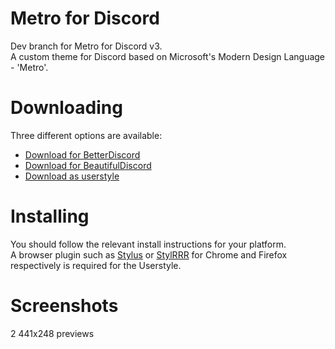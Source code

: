 # Metro for Discord
Dev branch for Metro for Discord v3.  
A custom theme for Discord based on Microsoft's Modern Design Language - 'Metro'.

# Downloading
Three different options are available:
* [Download for BetterDiscord](https://raw.githubusercontent.com/TakosThings/Metro-for-Discord/v3/dist/Metro_for_Discord.theme.css)
* [Download for BeautifulDiscord](https://raw.githubusercontent.com/TakosThings/Metro-for-Discord/v3/dist/Metro_for_Discord.css)
* [Download as userstyle](https://raw.githubusercontent.com/TakosThings/Metro-for-Discord/v3/dist/Metro_for_Discord.userstyle.css)

# Installing
You should follow the relevant install instructions for your platform.  
A browser plugin such as [Stylus](https://chrome.google.com/webstore/detail/clngdbkpkpeebahjckkjfobafhncgmne) or [StylRRR](https://addons.mozilla.org/en-US/firefox/addon/stylrrr/) for Chrome and Firefox respectively is required for the Userstyle.

# Screenshots
2 441x248 previews
